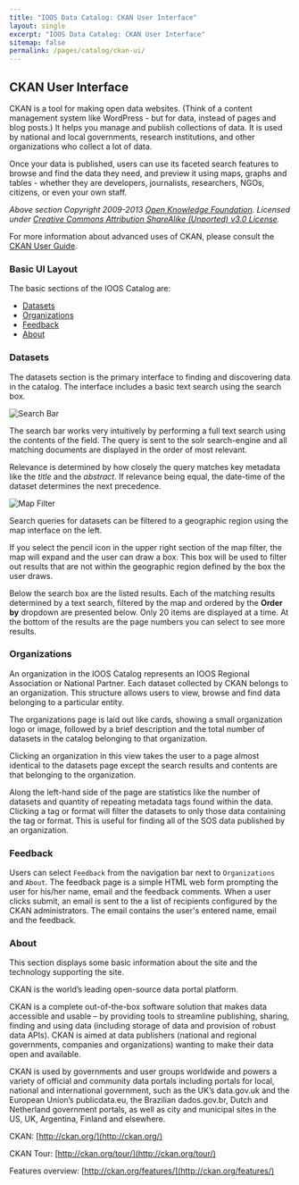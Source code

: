 ```yaml
---
title: "IOOS Data Catalog: CKAN User Interface"
layout: single
excerpt: "IOOS Data Catalog: CKAN User Interface"
sitemap: false
permalink: /pages/catalog/ckan-ui/
---
```

## CKAN User Interface ##


CKAN is a tool for making open data websites. (Think of a content management
system like WordPress - but for data, instead of pages and blog posts.) It
helps you manage and publish collections of data. It is used by national and
local governments, research institutions, and other organizations who collect a
lot of data.

Once your data is published, users can use its faceted search features to
browse and find the data they need, and preview it using maps, graphs and
tables - whether they are developers, journalists, researchers, NGOs, citizens,
or even your own staff.

*Above section Copyright 2009-2013 [Open Knowledge Foundation](http://okfn.org/).
Licensed under 
[Creative Commons Attribution ShareAlike (Unported) v3.0 License](http://creativecommons.org/licenses/by-sa/3.0/).*

For more information about advanced uses of CKAN, please consult the 
[CKAN User Guide](http://docs.ckan.org/en/latest/user-guide.html).


### Basic UI Layout ###

The basic sections of the IOOS Catalog are:

- [Datasets](#datasets)
- [Organizations](#organizations)
- [Feedback](#feedback)
- [About](#about)

### Datasets ###

The datasets section is the primary interface to finding and discovering data
in the catalog. The interface includes a basic text search using the search box.

![Search Bar](/catalog/images/ckan-ui/search-bar.png)

The search bar works very intuitively by performing a full text search using
the contents of the field. The query is sent to the solr search-engine and all
matching documents are displayed in the order of most relevant. 

Relevance is determined by how closely the query matches key metadata like the
*title* and the *abstract*. If relevance being equal, the date-time of the
dataset determines the next precedence.


<img class="pull-right" alt="Map Filter" src="/catalog/images/ckan-ui/map-search.png" />

Search queries for datasets can be filtered to a geographic region using the
map interface on the left.

If you select the pencil icon in the upper right section of the map filter, the
map will expand and the user can draw a box. This box will be used to filter
out results that are not within the geographic region defined by the box the
user draws.


Below the search box are the listed results. Each of the matching results
determined by a text search, filtered by the map and ordered by the **Order
by** dropdown are presented below. Only 20 items are displayed at a time. At
the bottom of the results are the page numbers you can select to see more
results.

### Organizations ###

An organization in the IOOS Catalog represents an IOOS Regional Association or
National Partner. Each dataset collected by CKAN belongs to an organization.
This structure allows users to view, browse and find data belonging to a
particular entity.

The organizations page is laid out like cards, showing a small organization
logo or image, followed by a brief description and the total number of datasets
in the catalog belonging to that organization.

Clicking an organization in this view takes the user to a page almost identical
to the datasets page except the search results and contents are that belonging
to the organization.

Along the left-hand side of the page are statistics like the number of datasets
and quantity of repeating metadata tags found within the data. Clicking a tag
or format will filter the datasets to only those data containing the tag or
format. This is useful for finding all of the SOS data published by an
organization.

### Feedback ###

Users can select `Feedback` from the navigation bar next to `Organizations` and
`About`. The feedback page is a simple HTML web form prompting the user for
his/her name, email and the feedback comments. When a user clicks submit, an
email is sent to the a list of recipients configured by the CKAN
administrators. The email contains the user's entered name, email and the
feedback.

### About ###

This section displays some basic information about the site and the technology
supporting the site.

CKAN is the world’s leading open-source data portal platform.

CKAN is a complete out-of-the-box software solution that makes data accessible
and usable – by providing tools to streamline publishing, sharing, finding and
using data (including storage of data and provision of robust data APIs). CKAN
is aimed at data publishers (national and regional governments, companies and
organizations) wanting to make their data open and available.

CKAN is used by governments and user groups worldwide and powers a variety of
official and community data portals including portals for local, national and
international government, such as the UK’s data.gov.uk and the European Union’s
publicdata.eu, the Brazilian dados.gov.br, Dutch and Netherland government
portals, as well as city and municipal sites in the US, UK, Argentina, Finland
and elsewhere.

CKAN: [http://ckan.org/](http://ckan.org/)

CKAN Tour: [http://ckan.org/tour/](http://ckan.org/tour/)

Features overview: [http://ckan.org/features/](http://ckan.org/features/)
